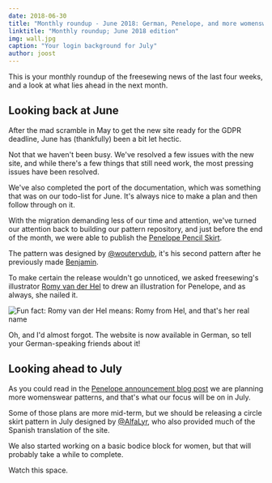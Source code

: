 ```yaml
---
date: 2018-06-30
title: "Monthly roundup - June 2018: German, Penelope, and more womenswear on the horizon"
linktitle: "Monthly roundup; June 2018 edition"
img: wall.jpg
caption: "Your login background for July"
author: joost
---
```

This is your monthly roundup of the freesewing news of the last four weeks, 
and a look at what lies ahead in the next month.

## Looking back at June

After the mad scramble in May to get the new site ready for the GDPR deadline,
June has (thankfully) been a bit let hectic. 

Not that we haven't been busy. We've resolved a few issues with the new site,
and while there's a few things that still need work, the most pressing issues have been resolved.

We've also completed the port of the documentation, which was something that was on our
todo-list for June.
It's always nice to make a plan and then follow through on it.

With the migration demanding less of our time and attention, we've turned our attention
back to building our pattern repository, and just before the end of the month, we were
able to publish the [Penelope Pencil Skirt](/patterns/penelope).

The pattern was designed by [@woutervdub](/users/woutervdub), it's his second pattern
after he previously made [Benjamin](/patterns/benjamin).

To make certain the release wouldn't go unnoticed, we asked freesewing's illustrator 
[Romy van der Hel](https://www.deviantart.com/romyvdhel-art) to drew an illustration
for Penelope, and as always, she nailed it.

![Fun fact: Romy van der Hel means: Romy from Hel, and that's her real name](penelope.jpg)

Oh, and I'd almost forgot. The website is now available in German, so 
tell your German-speaking friends about it!

## Looking ahead to July

As you could read in the [Penelope announcement blog post](/blog/announcing-penelope) we
are planning more womenswear patterns, and that's what our focus will be on in July.

Some of those plans are more mid-term, but we should be releasing a circle skirt pattern
in July designed by [@AlfaLyr](/users/alfalyr), who also provided much of the Spanish translation
of the site.

We also started working on a basic bodice block for women, but that will probably take a while
to complete.

Watch this space.
